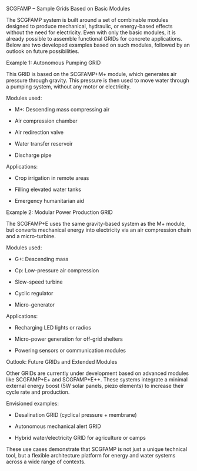 SCGFAMP – Sample Grids Based on Basic Modules

The SCGFAMP system is built around a set of combinable modules designed to produce mechanical, hydraulic, or energy-based effects without the need for electricity. Even with only the basic modules, it is already possible to assemble functional GRIDs for concrete applications. Below are two developed examples based on such modules, followed by an outlook on future possibilities.

Example 1: Autonomous Pumping GRID

This GRID is based on the SCGFAMP+M+ module, which generates air pressure through gravity. This pressure is then used to move water through a pumping system, without any motor or electricity.

Modules used:

- M+: Descending mass compressing air

- Air compression chamber

- Air redirection valve

- Water transfer reservoir

- Discharge pipe

Applications:

- Crop irrigation in remote areas

- Filling elevated water tanks

- Emergency humanitarian aid

Example 2: Modular Power Production GRID

The SCGFAMP+E uses the same gravity-based system as the M+ module, but converts mechanical energy into electricity via an air compression chain and a micro-turbine.

Modules used:

- G+: Descending mass

- Cp: Low-pressure air compression

- Slow-speed turbine

- Cyclic regulator

- Micro-generator

Applications:

- Recharging LED lights or radios

- Micro-power generation for off-grid shelters

- Powering sensors or communication modules

Outlook: Future GRIDs and Extended Modules

Other GRIDs are currently under development based on advanced modules like SCGFAMP+E+ and SCGFAMP+E++. These systems integrate a minimal external energy boost (5W solar panels, piezo elements) to increase their cycle rate and production.

Envisioned examples:

- Desalination GRID (cyclical pressure + membrane)

- Autonomous mechanical alert GRID

- Hybrid water/electricity GRID for agriculture or camps

These use cases demonstrate that SCGFAMP is not just a unique technical tool, but a flexible architecture platform for energy and water systems across a wide range of contexts.
